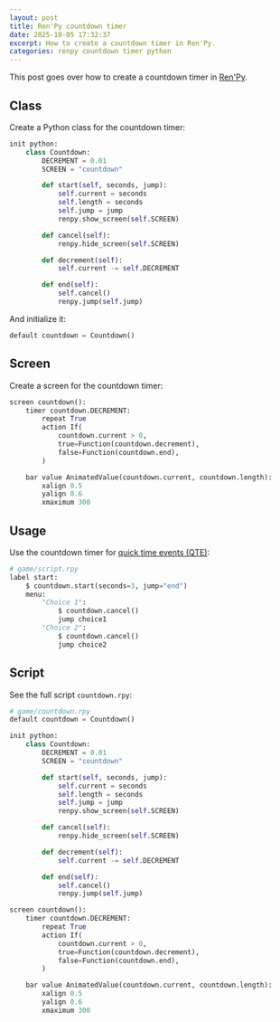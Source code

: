 ```yaml
---
layout: post
title: Ren'Py countdown timer
date: 2025-10-05 17:32:37
excerpt: How to create a countdown timer in Ren'Py.
categories: renpy countdown timer python
---
```


This post goes over how to create a countdown timer in [Ren'Py](https://www.renpy.org/).

## Class

Create a Python class for the countdown timer:

```py
init python:
    class Countdown:
        DECREMENT = 0.01
        SCREEN = "countdown"

        def start(self, seconds, jump):
            self.current = seconds
            self.length = seconds
            self.jump = jump
            renpy.show_screen(self.SCREEN)

        def cancel(self):
            renpy.hide_screen(self.SCREEN)

        def decrement(self):
            self.current -= self.DECREMENT

        def end(self):
            self.cancel()
            renpy.jump(self.jump)
```

And initialize it:

```py
default countdown = Countdown()
```

## Screen

Create a screen for the countdown timer:

```py
screen countdown():
    timer countdown.DECREMENT:
        repeat True
        action If(
            countdown.current > 0,
            true=Function(countdown.decrement),
            false=Function(countdown.end),
        )

    bar value AnimatedValue(countdown.current, countdown.length):
        xalign 0.5
        yalign 0.6
        xmaximum 300
```

## Usage

Use the countdown timer for [quick time events (QTE)](https://wikipedia.org/wiki/Quick_time_event):

```py
# game/script.rpy
label start:
    $ countdown.start(seconds=3, jump="end")
    menu:
        "Choice 1":
            $ countdown.cancel()
            jump choice1
        "Choice 2":
            $ countdown.cancel()
            jump choice2
```

## Script

See the full script `countdown.rpy`:

```py
# game/countdown.rpy
default countdown = Countdown()

init python:
    class Countdown:
        DECREMENT = 0.01
        SCREEN = "countdown"

        def start(self, seconds, jump):
            self.current = seconds
            self.length = seconds
            self.jump = jump
            renpy.show_screen(self.SCREEN)

        def cancel(self):
            renpy.hide_screen(self.SCREEN)

        def decrement(self):
            self.current -= self.DECREMENT

        def end(self):
            self.cancel()
            renpy.jump(self.jump)

screen countdown():
    timer countdown.DECREMENT:
        repeat True
        action If(
            countdown.current > 0,
            true=Function(countdown.decrement),
            false=Function(countdown.end),
        )

    bar value AnimatedValue(countdown.current, countdown.length):
        xalign 0.5
        yalign 0.6
        xmaximum 300
```

